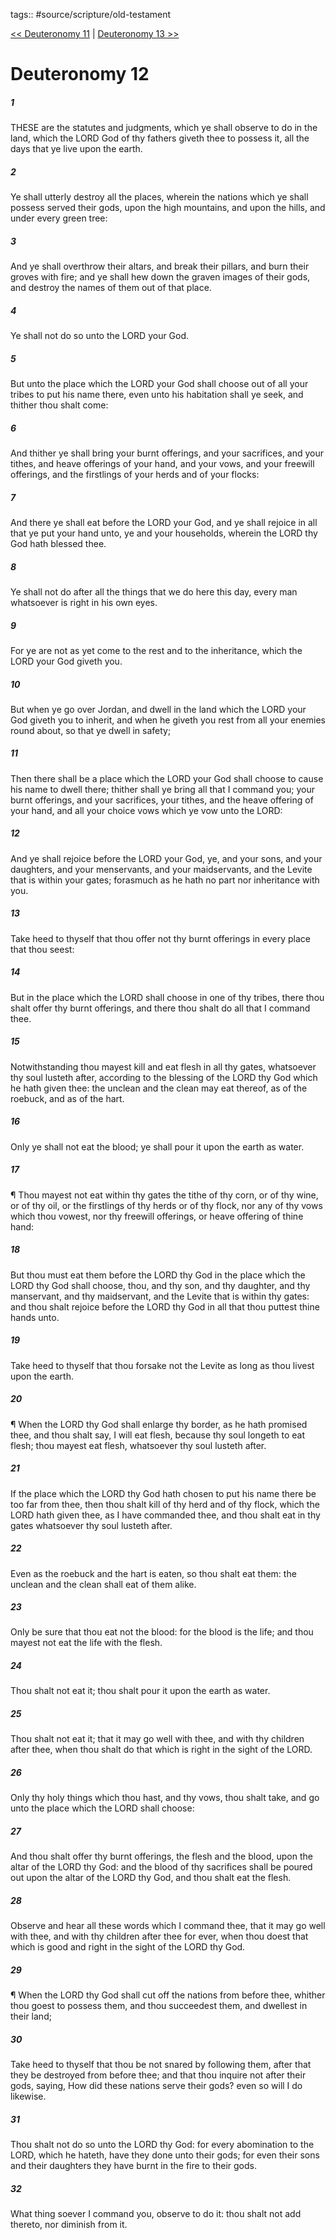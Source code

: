 tags:: #source/scripture/old-testament

[<< Deuteronomy 11](source/scripture/old-testament/05_Deuteronomy/Deuteronomy_11.md) | [Deuteronomy 13 >>](source/scripture/old-testament/05_Deuteronomy/Deuteronomy_13.md)

# Deuteronomy 12

##### 1

THESE are the statutes and judgments, which ye shall observe to do in the land, which the LORD God of thy fathers giveth thee to possess it, all the days that ye live upon the earth.

##### 2

Ye shall utterly destroy all the places, wherein the nations which ye shall possess served their gods, upon the high mountains, and upon the hills, and under every green tree:

##### 3

And ye shall overthrow their altars, and break their pillars, and burn their groves with fire; and ye shall hew down the graven images of their gods, and destroy the names of them out of that place.

##### 4

Ye shall not do so unto the LORD your God.

##### 5

But unto the place which the LORD your God shall choose out of all your tribes to put his name there, even unto his habitation shall ye seek, and thither thou shalt come:

##### 6

And thither ye shall bring your burnt offerings, and your sacrifices, and your tithes, and heave offerings of your hand, and your vows, and your freewill offerings, and the firstlings of your herds and of your flocks:

##### 7

And there ye shall eat before the LORD your God, and ye shall rejoice in all that ye put your hand unto, ye and your households, wherein the LORD thy God hath blessed thee.

##### 8

Ye shall not do after all the things that we do here this day, every man whatsoever is right in his own eyes.

##### 9

For ye are not as yet come to the rest and to the inheritance, which the LORD your God giveth you.

##### 10

But when ye go over Jordan, and dwell in the land which the LORD your God giveth you to inherit, and when he giveth you rest from all your enemies round about, so that ye dwell in safety;

##### 11

Then there shall be a place which the LORD your God shall choose to cause his name to dwell there; thither shall ye bring all that I command you; your burnt offerings, and your sacrifices, your tithes, and the heave offering of your hand, and all your choice vows which ye vow unto the LORD:

##### 12

And ye shall rejoice before the LORD your God, ye, and your sons, and your daughters, and your menservants, and your maidservants, and the Levite that is within your gates; forasmuch as he hath no part nor inheritance with you.

##### 13

Take heed to thyself that thou offer not thy burnt offerings in every place that thou seest:

##### 14

But in the place which the LORD shall choose in one of thy tribes, there thou shalt offer thy burnt offerings, and there thou shalt do all that I command thee.

##### 15

Notwithstanding thou mayest kill and eat flesh in all thy gates, whatsoever thy soul lusteth after, according to the blessing of the LORD thy God which he hath given thee: the unclean and the clean may eat thereof, as of the roebuck, and as of the hart.

##### 16

Only ye shall not eat the blood; ye shall pour it upon the earth as water.

##### 17

¶ Thou mayest not eat within thy gates the tithe of thy corn, or of thy wine, or of thy oil, or the firstlings of thy herds or of thy flock, nor any of thy vows which thou vowest, nor thy freewill offerings, or heave offering of thine hand:

##### 18

But thou must eat them before the LORD thy God in the place which the LORD thy God shall choose, thou, and thy son, and thy daughter, and thy manservant, and thy maidservant, and the Levite that is within thy gates: and thou shalt rejoice before the LORD thy God in all that thou puttest thine hands unto.

##### 19

Take heed to thyself that thou forsake not the Levite as long as thou livest upon the earth.

##### 20

¶ When the LORD thy God shall enlarge thy border, as he hath promised thee, and thou shalt say, I will eat flesh, because thy soul longeth to eat flesh; thou mayest eat flesh, whatsoever thy soul lusteth after.

##### 21

If the place which the LORD thy God hath chosen to put his name there be too far from thee, then thou shalt kill of thy herd and of thy flock, which the LORD hath given thee, as I have commanded thee, and thou shalt eat in thy gates whatsoever thy soul lusteth after.

##### 22

Even as the roebuck and the hart is eaten, so thou shalt eat them: the unclean and the clean shall eat of them alike.

##### 23

Only be sure that thou eat not the blood: for the blood is the life; and thou mayest not eat the life with the flesh.

##### 24

Thou shalt not eat it; thou shalt pour it upon the earth as water.

##### 25

Thou shalt not eat it; that it may go well with thee, and with thy children after thee, when thou shalt do that which is right in the sight of the LORD.

##### 26

Only thy holy things which thou hast, and thy vows, thou shalt take, and go unto the place which the LORD shall choose:

##### 27

And thou shalt offer thy burnt offerings, the flesh and the blood, upon the altar of the LORD thy God: and the blood of thy sacrifices shall be poured out upon the altar of the LORD thy God, and thou shalt eat the flesh.

##### 28

Observe and hear all these words which I command thee, that it may go well with thee, and with thy children after thee for ever, when thou doest that which is good and right in the sight of the LORD thy God.

##### 29

¶ When the LORD thy God shall cut off the nations from before thee, whither thou goest to possess them, and thou succeedest them, and dwellest in their land;

##### 30

Take heed to thyself that thou be not snared by following them, after that they be destroyed from before thee; and that thou inquire not after their gods, saying, How did these nations serve their gods? even so will I do likewise.

##### 31

Thou shalt not do so unto the LORD thy God: for every abomination to the LORD, which he hateth, have they done unto their gods; for even their sons and their daughters they have burnt in the fire to their gods.

##### 32

What thing soever I command you, observe to do it: thou shalt not add thereto, nor diminish from it.
